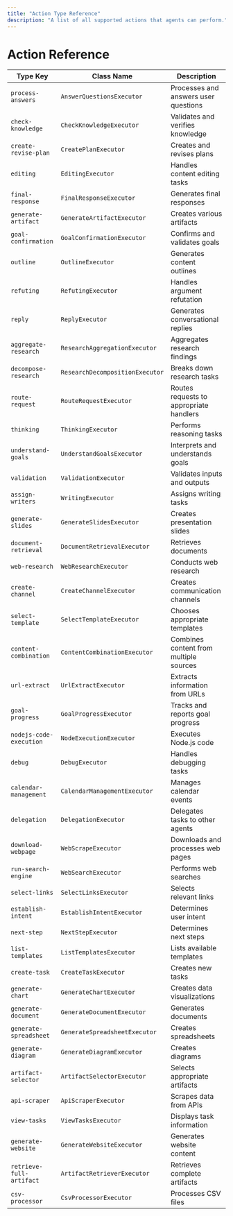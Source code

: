 ```yaml
---
title: "Action Type Reference"
description: "A list of all supported actions that agents can perform."
---
```

# Action Reference

| Type Key | Class Name | Description |
|----------|------------|-------------|
| `process-answers` | `AnswerQuestionsExecutor` | Processes and answers user questions |
| `check-knowledge` | `CheckKnowledgeExecutor` | Validates and verifies knowledge |
| `create-revise-plan` | `CreatePlanExecutor` | Creates and revises plans |
| `editing` | `EditingExecutor` | Handles content editing tasks |
| `final-response` | `FinalResponseExecutor` | Generates final responses |
| `generate-artifact` | `GenerateArtifactExecutor` | Creates various artifacts |
| `goal-confirmation` | `GoalConfirmationExecutor` | Confirms and validates goals |
| `outline` | `OutlineExecutor` | Generates content outlines |
| `refuting` | `RefutingExecutor` | Handles argument refutation |
| `reply` | `ReplyExecutor` | Generates conversational replies |
| `aggregate-research` | `ResearchAggregationExecutor` | Aggregates research findings |
| `decompose-research` | `ResearchDecompositionExecutor` | Breaks down research tasks |
| `route-request` | `RouteRequestExecutor` | Routes requests to appropriate handlers |
| `thinking` | `ThinkingExecutor` | Performs reasoning tasks |
| `understand-goals` | `UnderstandGoalsExecutor` | Interprets and understands goals |
| `validation` | `ValidationExecutor` | Validates inputs and outputs |
| `assign-writers` | `WritingExecutor` | Assigns writing tasks |
| `generate-slides` | `GenerateSlidesExecutor` | Creates presentation slides |
| `document-retrieval` | `DocumentRetrievalExecutor` | Retrieves documents |
| `web-research` | `WebResearchExecutor` | Conducts web research |
| `create-channel` | `CreateChannelExecutor` | Creates communication channels |
| `select-template` | `SelectTemplateExecutor` | Chooses appropriate templates |
| `content-combination` | `ContentCombinationExecutor` | Combines content from multiple sources |
| `url-extract` | `UrlExtractExecutor` | Extracts information from URLs |
| `goal-progress` | `GoalProgressExecutor` | Tracks and reports goal progress |
| `nodejs-code-execution` | `NodeExecutionExecutor` | Executes Node.js code |
| `debug` | `DebugExecutor` | Handles debugging tasks |
| `calendar-management` | `CalendarManagementExecutor` | Manages calendar events |
| `delegation` | `DelegationExecutor` | Delegates tasks to other agents |
| `download-webpage` | `WebScrapeExecutor` | Downloads and processes web pages |
| `run-search-engine` | `WebSearchExecutor` | Performs web searches |
| `select-links` | `SelectLinksExecutor` | Selects relevant links |
| `establish-intent` | `EstablishIntentExecutor` | Determines user intent |
| `next-step` | `NextStepExecutor` | Determines next steps |
| `list-templates` | `ListTemplatesExecutor` | Lists available templates |
| `create-task` | `CreateTaskExecutor` | Creates new tasks |
| `generate-chart` | `GenerateChartExecutor` | Creates data visualizations |
| `generate-document` | `GenerateDocumentExecutor` | Generates documents |
| `generate-spreadsheet` | `GenerateSpreadsheetExecutor` | Creates spreadsheets |
| `generate-diagram` | `GenerateDiagramExecutor` | Creates diagrams |
| `artifact-selector` | `ArtifactSelectorExecutor` | Selects appropriate artifacts |
| `api-scraper` | `ApiScraperExecutor` | Scrapes data from APIs |
| `view-tasks` | `ViewTasksExecutor` | Displays task information |
| `generate-website` | `GenerateWebsiteExecutor` | Generates website content |
| `retrieve-full-artifact` | `ArtifactRetrieverExecutor` | Retrieves complete artifacts |
| `csv-processor` | `CsvProcessorExecutor` | Processes CSV files |
